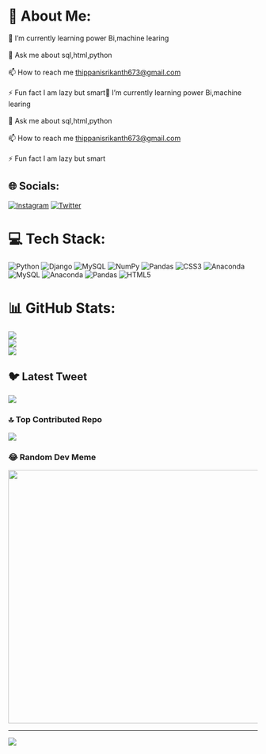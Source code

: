 # 💫 About Me:
🌱 I’m currently learning power Bi,machine learing<br><br>💬 Ask me about sql,html,python<br><br>📫 How to reach me thippanisrikanth673@gmail.com<br><br>⚡ Fun fact I am lazy but smart🌱 I’m currently learning power Bi,machine learing<br><br>💬 Ask me about sql,html,python<br><br>📫 How to reach me thippanisrikanth673@gmail.com<br><br>⚡ Fun fact I am lazy but smart


## 🌐 Socials:
[![Instagram](https://img.shields.io/badge/Instagram-%23E4405F.svg?logo=Instagram&logoColor=white)](https://instagram.com/sijju_srikanth) [![Twitter](https://img.shields.io/badge/Twitter-%231DA1F2.svg?logo=Twitter&logoColor=white)](https://twitter.com/@sijju_srikanth) 

# 💻 Tech Stack:
![Python](https://img.shields.io/badge/python-3670A0?style=for-the-badge&logo=python&logoColor=ffdd54) ![Django](https://img.shields.io/badge/django-%23092E20.svg?style=for-the-badge&logo=django&logoColor=white) ![MySQL](https://img.shields.io/badge/mysql-%2300f.svg?style=for-the-badge&logo=mysql&logoColor=white) ![NumPy](https://img.shields.io/badge/numpy-%23013243.svg?style=for-the-badge&logo=numpy&logoColor=white) ![Pandas](https://img.shields.io/badge/pandas-%23150458.svg?style=for-the-badge&logo=pandas&logoColor=white) ![CSS3](https://img.shields.io/badge/css3-%231572B6.svg?style=for-the-badge&logo=css3&logoColor=white) ![Anaconda](https://img.shields.io/badge/Anaconda-%2344A833.svg?style=for-the-badge&logo=anaconda&logoColor=white) ![MySQL](https://img.shields.io/badge/mysql-%2300f.svg?style=for-the-badge&logo=mysql&logoColor=white) ![Anaconda](https://img.shields.io/badge/Anaconda-%2344A833.svg?style=for-the-badge&logo=anaconda&logoColor=white) ![Pandas](https://img.shields.io/badge/pandas-%23150458.svg?style=for-the-badge&logo=pandas&logoColor=white) ![HTML5](https://img.shields.io/badge/html5-%23E34F26.svg?style=for-the-badge&logo=html5&logoColor=white)
# 📊 GitHub Stats:
![](https://github-readme-stats.vercel.app/api?username=sijju123&theme=radical&hide_border=false&include_all_commits=true&count_private=true)<br/>
![](https://github-readme-streak-stats.herokuapp.com/?user=sijju123&theme=radical&hide_border=false)<br/>
![](https://github-readme-stats.vercel.app/api/top-langs/?username=sijju123&theme=radical&hide_border=false&include_all_commits=true&count_private=true&layout=compact)

## 🐦 Latest Tweet
[![](https://gtce.itsvg.in/api?username=@sijju_srikanth)](https://github.com/VishwaGauravIn/github-twitter-card-embed)

### 🔝 Top Contributed Repo
![](https://github-contributor-stats.vercel.app/api?username=sijju123&limit=5&theme=gruvbox&combine_all_yearly_contributions=true)

### 😂 Random Dev Meme
<img src="https://rm.up.railway.app/" width="512px"/>

---
[![](https://visitcount.itsvg.in/api?id=sijju123&icon=0&color=0)](https://visitcount.itsvg.in)

<!-- Proudly created with GPRM ( https://gprm.itsvg.in ) -->
